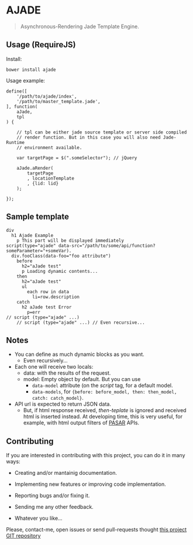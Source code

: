 AJADE
=====

> Asynchronous-Rendering Jade Template Engine.


Usage (RequireJS)
-----------------

Install:

    bower install ajade


Usage example:

    define([
        '/path/to/ajade/index',
        '/path/to/master_template.jade',
    ], function(
        aJade,
        tpl
    ) {

        // tpl can be either jade source template or server side compiled
        // render function. But in this case you will also need Jade-Runtime
        // environment available.

        var targetPage = $(".someSelector"); // jQuery

        aJade.aRender(
            targetPage
            , locationTemplate
            , {lid: lid}
        );

    });



Sample template
---------------

    div
      h1 Ajade Example
        p This part will be displayed immediately
    script(type="ajade" data-src="/path/to/some/api/function?someParameter="+someVar).
      div.fooClass(data-foo="foo attribute")
        before
          h2="aJade test"
          p Loading dynamic contents...
        then
          h2="aJade test"
          ul
            each row in data
              li=row.description
        catch
          h2 aJade test Error
            p=err
    // script (type="ajade" ...)
        // script (type="ajade" ...) // Even recursive...



Notes
-----
  * You can define as much dynamic blocks as you want.
    * Even recursively...
  * Each one will receive two locals:
    * data: with the results of the request.
    * model: Empty object by default. But you can use
      * `data-model` attribute (on the *script* tag, for a default model.
      * `data-models`, for `{before: before_model, then: then_model, catch: catch_model}`.
  * API url is expected to return JSON data.
    - But, if html response received, *then-teplate* is ignored and received
    html is inserted instead. At developing time, this is very useful, for
    example, with html output filters of
    [PASAR](https://www.npmjs.com/package/pasar) APIs.



<a name="contributing"></a>Contributing
---------------------------------------

If you are interested in contributing with this project, you can do it in many ways:

  * Creating and/or mantainig documentation.

  * Implementing new features or improving code implementation.

  * Reporting bugs and/or fixing it.
  
  * Sending me any other feedback.

  * Whatever you like...
    
Please, contact-me, open issues or send pull-requests thought [this project GIT repository](https://github.com/bitifet/ajade)


